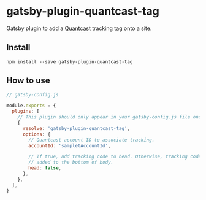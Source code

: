 # gatsby-plugin-quantcast-tag

Gatsby plugin to add a [Quantcast][quantcast] tracking tag onto a site.

## Install

`npm install --save gatsby-plugin-quantcast-tag`

## How to use

```js
// gatsby-config.js

module.exports = {
  plugins: [
    // This plugin should only appear in your gatsby-config.js file once.
    {
      resolve: 'gatsby-plugin-quantcast-tag',
      options: {
        // Quantcast account ID to associate tracking.
        accountId: 'sampletAccountId',

        // If true, add tracking code to head. Otherwise, tracking code is
        // added to the bottom of body.
        head: false,
      },
    },
  ],
}
```

[quantcast]: https://www.quantcast.com/
